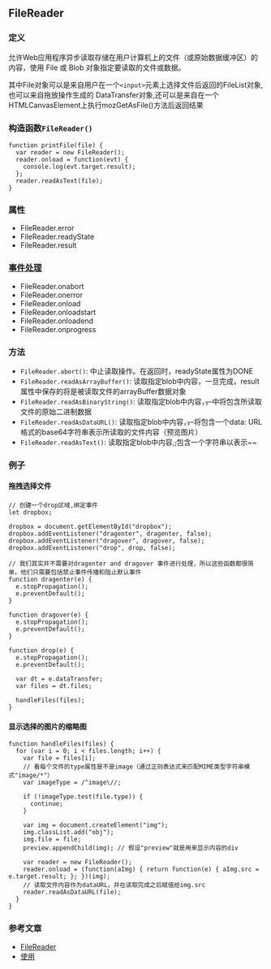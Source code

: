 ## FileReader
### 定义
允许Web应用程序异步读取存储在用户计算机上的文件（或原始数据缓冲区）的内容，使用 File 或 Blob 对象指定要读取的文件或数据。

其中File对象可以是来自用户在一个`<input>`元素上选择文件后返回的FileList对象,也可以来自拖放操作生成的 DataTransfer对象,还可以是来自在一个HTMLCanvasElement上执行mozGetAsFile()方法后返回结果

### 构造函数`FileReader()`
```
function printFile(file) {
  var reader = new FileReader();
  reader.onload = function(evt) {
    console.log(evt.target.result);
  };
  reader.readAsText(file);
}
```
### 属性
* FileReader.error 
* FileReader.readyState
* FileReader.result 

### [事件处理](https://developer.mozilla.org/zh-CN/docs/Web/API/FileReader)
* FileReader.onabort
* FileReader.onerror
* FileReader.onload
* FileReader.onloadstart
* FileReader.onloadend
* FileReader.onprogress

### 方法
* `FileReader.abort()`: 中止读取操作。在返回时，readyState属性为DONE
* `FileReader.readAsArrayBuffer()`: 读取指定blob中内容，一旦完成，result属性中保存的将是被读取文件的arrayBuffer数据对象
* `FileReader.readAsBinaryString()`: 读取指定blob中内容，~~，~~中将包含所读取文件的原始二进制数据
* `FileReader.readAsDataURL()`: 读取指定blob中内容，~~，~~将包含一个data: URL格式的base64字符串表示所读取的文件内容（预览图片）
* `FileReader.readAsText()`: 读取指定blob中内容,~~,~~包含一个字符串以表示~~

### 例子
#### 拖拽选择文件
```
// 创建一个drop区域,绑定事件
let dropbox;

dropbox = document.getElementById("dropbox");
dropbox.addEventListener("dragenter", dragenter, false);
dropbox.addEventListener("dragover", dragover, false);
dropbox.addEventListener("drop", drop, false);

// 我们其实并不需要对dragenter and dragover 事件进行处理，所以这些函数都很简单。他们只需要包括禁止事件传播和阻止默认事件
function dragenter(e) {
  e.stopPropagation();
  e.preventDefault();
}

function dragover(e) {
  e.stopPropagation();
  e.preventDefault();
}

function drop(e) {
  e.stopPropagation();
  e.preventDefault();

  var dt = e.dataTransfer;
  var files = dt.files;

  handleFiles(files);
}
```
#### 显示选择的图片的缩略图
```
function handleFiles(files) {
  for (var i = 0; i < files.length; i++) {
    var file = files[i];
    // 看每个文件的type属性是不是image（通过正则表达式来匹配MIME类型字符串模式"image/*"）
    var imageType = /^image\//;
    
    if (!imageType.test(file.type)) {
      continue;
    }
    
    var img = document.createElement("img");
    img.classList.add("obj");
    img.file = file;
    preview.appendChild(img); // 假设"preview"就是用来显示内容的div
    
    var reader = new FileReader();
    reader.onload = (function(aImg) { return function(e) { aImg.src = e.target.result; }; })(img);
    // 读取文件内容作为dataURL，并在读取完成之后赋值给img.src
    reader.readAsDataURL(file);
  }
}
```


### 参考文章
* [FileReader](https://developer.mozilla.org/zh-CN/docs/Web/API/FileReader)
* [使用](https://developer.mozilla.org/zh-CN/docs/Web/API/File/Using_files_from_web_applications)